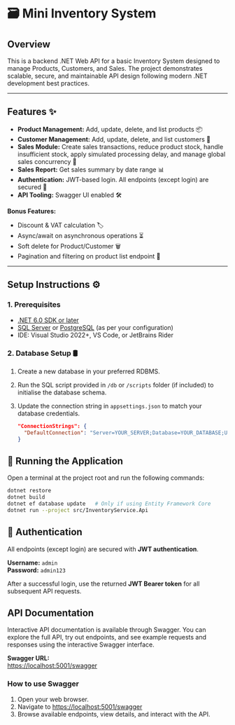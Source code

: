 # 🗃️ Mini Inventory System

## Overview

This is a backend .NET Web API for a basic Inventory System designed to manage Products, Customers, and Sales. The project demonstrates scalable, secure, and maintainable API design following modern .NET development best practices.

---

## Features ✨

- **Product Management:** Add, update, delete, and list products 📦
- **Customer Management:** Add, update, delete, and list customers 👥
- **Sales Module:** Create sales transactions, reduce product stock, handle insufficient stock, apply simulated processing delay, and manage global sales concurrency 💸
- **Sales Report:** Get sales summary by date range 📊
- **Authentication:** JWT-based login. All endpoints (except login) are secured 🔐
- **API Tooling:** Swagger UI enabled 🛠️

**Bonus Features:**
- Discount & VAT calculation 🏷️
- Async/await on asynchronous operations ⏳
- Soft delete for Product/Customer 🗑️
- Pagination and filtering on product list endpoint 🔎

---

## Setup Instructions ⚙️

### 1. Prerequisites

- [.NET 6.0 SDK or later](https://dotnet.microsoft.com/en-us/download)
- [SQL Server](https://www.microsoft.com/en-gb/sql-server) or [PostgreSQL](https://www.postgresql.org/) (as per your configuration)
- IDE: Visual Studio 2022+, VS Code, or JetBrains Rider

### 2. Database Setup 🛢️

1. Create a new database in your preferred RDBMS.
2. Run the SQL script provided in `/db` or `/scripts` folder (if included) to initialise the database schema.
3. Update the connection string in `appsettings.json` to match your database credentials.

   ```json
   "ConnectionStrings": {
     "DefaultConnection": "Server=YOUR_SERVER;Database=YOUR_DATABASE;User Id=YOUR_USER;Password=YOUR_PASSWORD;"
   }

## 🚀 Running the Application

Open a terminal at the project root and run the following commands:

```sh
dotnet restore
dotnet build
dotnet ef database update   # Only if using Entity Framework Core
dotnet run --project src/InventoryService.Api
```

## 🔑 Authentication 

All endpoints (except login) are secured with **JWT authentication**.

**Username:** `admin`  
**Password:** `admin123`

After a successful login, use the returned **JWT Bearer token** for all subsequent API requests.

## API Documentation

Interactive API documentation is available through Swagger.
You can explore the full API, try out endpoints, and see example requests and responses using the interactive Swagger interface.

**Swagger URL:**  
[https://localhost:5001/swagger](https://localhost:5001/swagger)

### How to use Swagger 

1. Open your web browser.
2. Navigate to [https://localhost:5001/swagger](https://localhost:5001/swagger)
3. Browse available endpoints, view details, and interact with the API.
